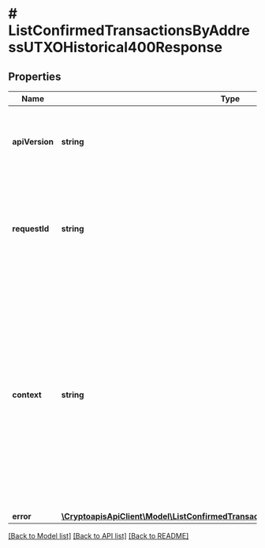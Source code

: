 # # ListConfirmedTransactionsByAddressUTXOHistorical400Response

## Properties

Name | Type | Description | Notes
------------ | ------------- | ------------- | -------------
**apiVersion** | **string** | Specifies the version of the API that incorporates this endpoint. |
**requestId** | **string** | Defines the ID of the request. The &#x60;requestId&#x60; is generated by Crypto APIs and it&#39;s unique for every request. |
**context** | **string** | In batch situations the user can use the context to correlate responses with requests. This property is present regardless of whether the response was successful or returned as an error. &#x60;context&#x60; is specified by the user. | [optional]
**error** | [**\CryptoapisApiClient\Model\ListConfirmedTransactionsByAddressUTXOHistoricalE400**](ListConfirmedTransactionsByAddressUTXOHistoricalE400.md) |  |

[[Back to Model list]](../../README.md#models) [[Back to API list]](../../README.md#endpoints) [[Back to README]](../../README.md)

